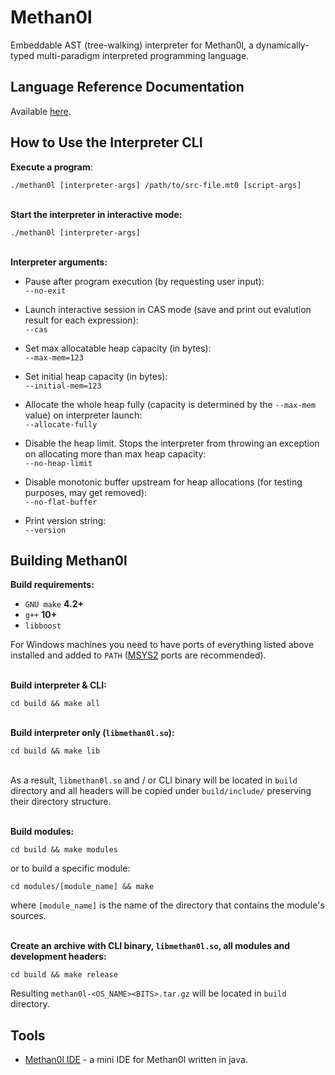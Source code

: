 # Methan0l  

Embeddable AST (tree-walking) interpreter for Methan0l, a dynamically-typed multi-paradigm interpreted programming language.  

## Language Reference Documentation  

Available [here](https://hitonoriol.github.io/methan0l-docs/).  


## How to Use the Interpreter CLI

**Execute a program**:  
```
./methan0l [interpreter-args] /path/to/src-file.mt0 [script-args]
```  
\
**Start the interpreter in interactive mode:**  
```
./methan0l [interpreter-args]
```  

\
**Interpreter arguments:**  

* Pause after program execution (by requesting user input):  
  `--no-exit`  

* Launch interactive session in CAS mode (save and print out evalution result for each expression):  
  `--cas`

* Set max allocatable heap capacity (in bytes):  
  `--max-mem=123`  
  
* Set initial heap capacity (in bytes):  
  `--initial-mem=123`  
  
* Allocate the whole heap fully (capacity is determined by the `--max-mem` value) on interpreter launch:  
  `--allocate-fully`

* Disable the heap limit. Stops the interpreter from throwing an exception on allocating more than max heap capacity:  
  `--no-heap-limit`

* Disable monotonic buffer upstream for heap allocations (for testing purposes, may get removed):  
  `--no-flat-buffer`

* Print version string:  
  `--version`


## Building Methan0l

**Build requirements:**  
* `GNU make` **4.2+**
* `g++` **10+**
* `libboost`

For Windows machines you need to have ports of everything listed above installed and added to `PATH` ([MSYS2](https://msys2.org/) ports are recommended).  

\
**Build interpreter & CLI:**  

```
cd build && make all
```  
\
**Build interpreter only (`libmethan0l.so`):**  

```
cd build && make lib
```  
\
As a result, `libmethan0l.so` and / or CLI binary will be located in `build` directory and all headers will be copied under `build/include/` preserving their directory structure.  

\
**Build modules:**

```
cd build && make modules
```
or to build a specific module:
```
cd modules/[module_name] && make
```
where `[module_name]` is the name of the directory that contains the module's sources.

\
**Create an archive with CLI binary, `libmethan0l.so`, all modules and development headers:**  

```
cd build && make release
```  

Resulting `methan0l-<OS_NAME><BITS>.tar.gz` will be located in `build` directory.  


## Tools

* [Methan0l IDE](https://github.com/Hitonoriol/Methan0l-IDE) - a mini IDE for Methan0l written in java.